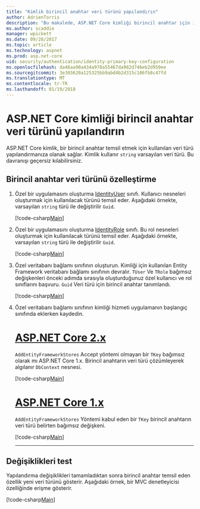```yaml
---
title: "Kimlik birincil anahtar veri türünü yapılandırın"
author: AdrienTorris
description: "Bu makalede, ASP.NET Core kimliği birincil anahtar için istenen veri türü yapılandırma adımlarını açıklar."
ms.author: scaddie
manager: wpickett
ms.date: 09/28/2017
ms.topic: article
ms.technology: aspnet
ms.prod: asp.net-core
uid: security/authentication/identity-primary-key-configuration
ms.openlocfilehash: da46aa90a434a978a55467da982d746eb2d959ee
ms.sourcegitcommit: 3e303620a125325bb9abd4b2d315c106fb8c47fd
ms.translationtype: MT
ms.contentlocale: tr-TR
ms.lasthandoff: 01/19/2018
---
```

# <a name="configure-the-aspnet-core-identity-primary-key-data-type"></a>ASP.NET Core kimliği birincil anahtar veri türünü yapılandırın

ASP.NET Core kimlik, bir birincil anahtar temsil etmek için kullanılan veri türü yapılandırmanıza olanak sağlar. Kimlik kullanır `string` varsayılan veri türü. Bu davranışı geçersiz kılabilirsiniz.

## <a name="customize-the-primary-key-data-type"></a>Birincil anahtar veri türünü özelleştirme

1. Özel bir uygulamasını oluşturma [IdentityUser](https://docs.microsoft.com/aspnet/core/api/microsoft.aspnetcore.identity.entityframeworkcore.identityuser-1) sınıfı. Kullanıcı nesneleri oluşturmak için kullanılacak türünü temsil eder. Aşağıdaki örnekte, varsayılan `string` türü ile değiştirilir `Guid`.

    [!code-csharp[Main](identity/sample/src/ASPNET-IdentityDemo-PrimaryKeysConfig/Models/ApplicationUser.cs?highlight=4&range=7-13)]

1. Özel bir uygulamasını oluşturma [IdentityRole](https://docs.microsoft.com/aspnet/core/api/microsoft.aspnetcore.identity.entityframeworkcore.identityrole-1) sınıfı. Bu rol nesneleri oluşturmak için kullanılacak türünü temsil eder. Aşağıdaki örnekte, varsayılan `string` türü ile değiştirilir `Guid`.
    
    [!code-csharp[Main](identity/sample/src/ASPNET-IdentityDemo-PrimaryKeysConfig/Models/ApplicationRole.cs?highlight=3&range=7-12)]
    
1. Özel veritabanı bağlamı sınıfının oluşturun. Kimliği için kullanılan Entity Framework veritabanı bağlamı sınıfının devralır. `TUser` Ve `TRole` bağımsız değişkenleri önceki adımda sırasıyla oluşturduğunuz özel kullanıcı ve rol sınıflarını başvuru. `Guid` Veri türü için birincil anahtar tanımlandı.

    [!code-csharp[Main](identity/sample/src/ASPNET-IdentityDemo-PrimaryKeysConfig/Data/ApplicationDbContext.cs?highlight=3&range=9-26)]
    
1. Özel veritabanı bağlamı sınıfının kimliği hizmeti uygulamanın başlangıç sınıfında eklerken kaydedin.

    # <a name="aspnet-core-2xtabaspnetcore2x"></a>[ASP.NET Core 2.x](#tab/aspnetcore2x)
    
    `AddEntityFrameworkStores` Accept yöntemi olmayan bir `TKey` bağımsız olarak mı ASP.NET Core 1.x. Birincil anahtarın veri türü çözümleyerek algılanır `DbContext` nesnesi.
    
    [!code-csharp[Main](identity/sample/src/ASPNETv2-IdentityDemo-PrimaryKeysConfig/Startup.cs?highlight=6-8&range=25-37)]
    
    # <a name="aspnet-core-1xtabaspnetcore1x"></a>[ASP.NET Core 1.x](#tab/aspnetcore1x)
    
    `AddEntityFrameworkStores` Yöntemi kabul eden bir `TKey` birincil anahtarın veri türü belirten bağımsız değişkeni.
    
    [!code-csharp[Main](identity/sample/src/ASPNET-IdentityDemo-PrimaryKeysConfig/Startup.cs?highlight=9-11&range=39-55)]
    
    ---

## <a name="test-the-changes"></a>Değişiklikleri test

Yapılandırma değişiklikleri tamamladıktan sonra birincil anahtar temsil eden özellik yeni veri türünü gösterir. Aşağıdaki örnek, bir MVC denetleyicisi özelliğinde erişme gösterir.

[!code-csharp[Main](identity/sample/src/ASPNET-IdentityDemo-PrimaryKeysConfig/Controllers/AccountController.cs?name=snippet_GetCurrentUserId&highlight=6)]
